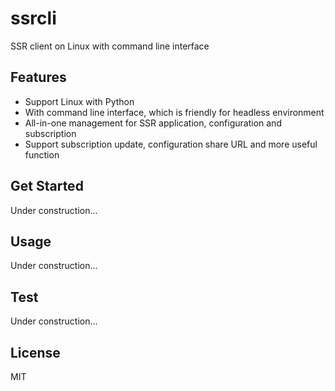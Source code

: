 # ssrcli

SSR client on Linux with command line interface

## Features

- Support Linux with Python
- With command line interface, which is friendly for headless environment
- All-in-one management for SSR application, configuration and subscription
- Support subscription update, configuration share URL and more useful function

## Get Started

Under construction...

## Usage

Under construction...

## Test

Under construction...

## License

MIT

